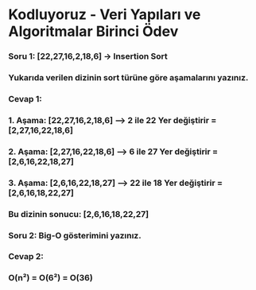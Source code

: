 # Kodluyoruz - Veri Yapıları ve Algoritmalar Birinci Ödev

### Soru 1: [22,27,16,2,18,6] -> Insertion Sort
### Yukarıda verilen dizinin sort türüne göre aşamalarını yazınız.

### Cevap 1:
### 1. Aşama: [22,27,16,2,18,6] --> 2 ile 22 Yer değiştirir = [2,27,16,22,18,6]
### 2. Aşama: [2,27,16,22,18,6] --> 6 ile 27 Yer değiştirir = [2,6,16,22,18,27]
### 3. Aşama: [2,6,16,22,18,27] --> 22 ile 18 Yer değiştirir = [2,6,16,18,22,27]
### Bu dizinin sonucu: [2,6,16,18,22,27]


### Soru 2: Big-O gösterimini yazınız.

### Cevap 2:
### O(n²) = O(6²) = O(36)


